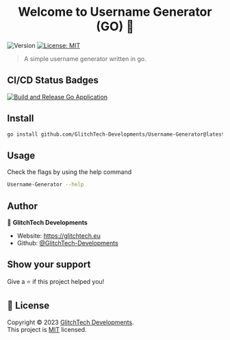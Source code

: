 <h1 align="center">Welcome to Username Generator (GO) 👋</h1>
<p>
  <img alt="Version" src="https://img.shields.io/badge/version-0.0.1-blue.svg?cacheSeconds=2592000" />
  <a href="https://github.com/GlitchTech-Developments/Username-Generator/blob/main/LICENCE" target="_blank">
    <img alt="License: MIT" src="https://img.shields.io/badge/License-MIT-yellow.svg" />
  </a>
</p>

> A simple username generator written in go.

## CI/CD Status Badges

<a href="https://github.com/GlitchTech-Developments/Username-Generator/actions/workflows/app-release.yml">
  <img src="https://github.com/GlitchTech-Developments/Username-Generator/actions/workflows/app-release.yml/badge.svg" alt="Build and Release Go Application">
</a>

## Install

```sh
go install github.com/GlitchTech-Developments/Username-Generator@latest
```

## Usage

Check the flags by using the help command

```sh
Username-Generator --help
```

## Author

👤 **GlitchTech Developments**

-   Website: https://glitchtech.eu
-   Github: [@GlitchTech-Developments](https://github.com/GlitchTech-Developments)

## Show your support

Give a ⭐️ if this project helped you!

## 📝 License

Copyright © 2023 [GlitchTech Developments](https://github.com/GlitchTech-Developments).<br />
This project is [MIT](https://github.com/GlitchTech-Developments/Username-Generator/blob/main/LICENCE) licensed.
